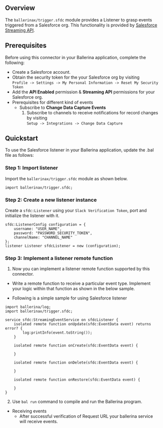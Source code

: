 ## Overview

The `ballerinax/trigger.sfdc` module provides a Listener to grasp events triggered from a Salesforce org. This functionality is provided by [Salesforce Streaming API](https://developer.salesforce.com/docs/atlas.en-us.api_streaming.meta/api_streaming/intro_stream.htm).

## Prerequisites
Before using this connector in your Ballerina application, complete the following:

* Create a Salesforce account.
* Obtain the security token for the your Salesforce org by visiting <br/> `Profile -> Settings -> My Personal Information -> Reset My Security Token`
* Add the **API Enabled** permission & **Streaming API** permissions for your Salesforce org. 
* Prerequisites for different kind of events
    - Subscribe to **Change Data Capture Events**
        1. Subscribe to channels to receive notifications for record changes by visiting <br/> `Setup -> Integrations -> Change Data Capture`

## Quickstart
To use the Salesforce listener in your Ballerina application, update the .bal file as follows:

### Step 1: Import listener
Import the `ballerinax/trigger.sfdc` module as shown below.
```ballerina
import ballerinax/trigger.sfdc;
```

### Step 2: Create a new listener instance
Create a `sfdc:Listener` using your `Slack Verification Token`, port and initialize the listener with it.
```ballerina
sfdc:ListenerConfig configuration = {
    username: "USER_NAME",
    password: "PASSWORD_SECURITY_TOKEN",
    channelName: "CHANNEL_NAME"
};
listener Listener sfdcListener = new (configuration);
```

### Step 3: Implement a listener remote function
1. Now you can implement a listener remote function supported by this connector.

* Write a remote function to receive a particular event type. Implement your logic within that function as shown in the below sample.

* Following is a simple sample for using Salesforce listener
```ballerina
import ballerina/log;
import ballerinax/trigger.sfdc;

service sfdc:StreamingEventService on sfdcListener {
    isolated remote function onUpdate(sfdc:EventData event) returns error? {
        log:printInfo(event.toString());
    }

    isolated remote function onCreate(sfdc:EventData event) {

    }
        
    isolated remote function onDelete(sfdc:EventData event) {

    }

    isolated remote function onRestore(sfdc:EventData event) {

    }
}
```
2. Use `bal run` command to compile and run the Ballerina program.

* Receiving events
    * After successful verification of Request URL your ballerina service will receive events.
